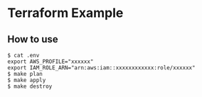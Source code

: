 # Terraform Example

## How to use

```shell
$ cat .env
export AWS_PROFILE="xxxxxx"
export IAM_ROLE_ARN="arn:aws:iam::xxxxxxxxxxxx:role/xxxxxx"
$ make plan
$ make apply
$ make destroy
```
